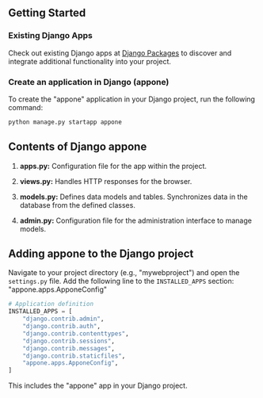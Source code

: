 ## Getting Started

### Existing Django Apps

Check out existing Django apps at [Django Packages](https://djangopackages.org/categories/apps/) to discover and integrate additional functionality into your project.


### Create an application in Django (appone)

To create the "appone" application in your Django project, run the following command:

```bash
python manage.py startapp appone
```

## Contents of Django appone

1. **apps.py:** Configuration file for the app within the project.

2. **views.py:** Handles HTTP responses for the browser.

3. **models.py:** Defines data models and tables. Synchronizes data in the database from the defined classes.

4. **admin.py:** Configuration file for the administration interface to manage models.

## Adding appone to the Django project

Navigate to your project directory (e.g., "mywebproject") and open the `settings.py` file. Add the following line to the `INSTALLED_APPS` section:
"appone.apps.ApponeConfig"
```python
# Application definition
INSTALLED_APPS = [
    "django.contrib.admin",
    "django.contrib.auth",
    "django.contrib.contenttypes",
    "django.contrib.sessions",
    "django.contrib.messages",
    "django.contrib.staticfiles",
    "appone.apps.ApponeConfig",
]
```

This includes the "appone" app in your Django project.

